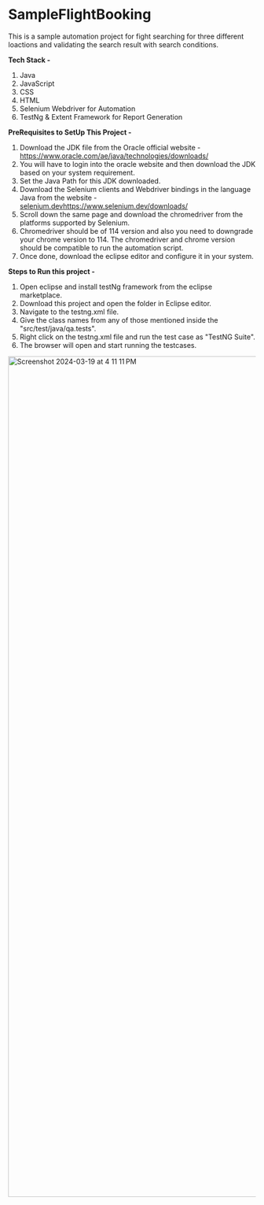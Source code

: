 # SampleFlightBooking

This is a sample automation project for fight searching for three different loactions and validating the search result with search conditions.

<b>Tech Stack -</b>
1. Java
2. JavaScript
3. CSS
4. HTML
5. Selenium Webdriver for Automation
6. TestNg & Extent Framework for Report Generation



<b>PreRequisites to SetUp This Project -</b>

1. Download the JDK file from the Oracle official website - https://www.oracle.com/ae/java/technologies/downloads/
2. You will have to login into the oracle website and then download the JDK based on your system requirement.
3. Set the Java Path for this JDK downloaded.
4. Download the Selenium clients and Webdriver bindings in the language Java from the website - [selenium.dev](https://www.selenium.dev/downloads/)https://www.selenium.dev/downloads/
5. Scroll down the same page and download the chromedriver from the platforms supported by Selenium.
6. Chromedriver should be of 114 version and also you need to downgrade your chrome version to 114. The chromedriver and chrome version should be compatible to run the automation script.
7. Once done, download the eclipse editor and configure it in your system.


<b>Steps to Run this project -</b>

1. Open eclipse and install testNg framework from the eclipse marketplace.
2. Download this project and open the folder in Eclipse editor.
3. Navigate to the testng.xml file.
4. Give the class names from any of those mentioned inside the "src/test/java/qa.tests".
5. Right click on the testng.xml file and run the test case as "TestNG Suite".
6. The browser will open and start running the testcases.








<img width="1709" alt="Screenshot 2024-03-19 at 4 11 11 PM" src="https://github.com/effusiveanam/SampleFlightBooking/assets/19259939/6efc19f1-b761-4187-8d39-f5b1326435b3">
